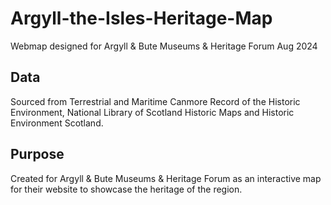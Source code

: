 # Argyll-the-Isles-Heritage-Map
Webmap designed for Argyll &amp; Bute Museums &amp; Heritage Forum Aug 2024

## Data
Sourced from Terrestrial and Maritime Canmore Record of the Historic Environment, National Library of Scotland Historic Maps and Historic Environment Scotland.

## Purpose
Created for Argyll & Bute Museums & Heritage Forum as an interactive map for their website to showcase the heritage of the region.
